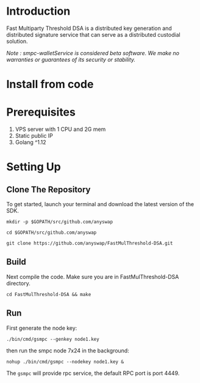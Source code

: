 # Introduction
Fast Multiparty Threshold DSA is a distributed key generation and distributed signature service that can serve as a distributed custodial solution.

*Note : smpc-walletService is considered beta software. We make no warranties or guarantees of its security or stability.*

# Install from code
# Prerequisites
1. VPS server with 1 CPU and 2G mem
2. Static public IP
3. Golang ^1.12

# Setting Up
## Clone The Repository
To get started, launch your terminal and download the latest version of the SDK.
```
mkdir -p $GOPATH/src/github.com/anyswap

cd $GOPATH/src/github.com/anyswap

git clone https://github.com/anyswap/FastMulThreshold-DSA.git
```
## Build
Next compile the code.  Make sure you are in FastMulThreshold-DSA directory.
```
cd FastMulThreshold-DSA && make
```

## Run
First generate the node key: 
```
./bin/cmd/gsmpc --genkey node1.key
```

then run the smpc node 7x24 in the background:
```
nohup ./bin/cmd/gsmpc --nodekey node1.key &
```
The `gsmpc` will provide rpc service, the default RPC port is port 4449.


